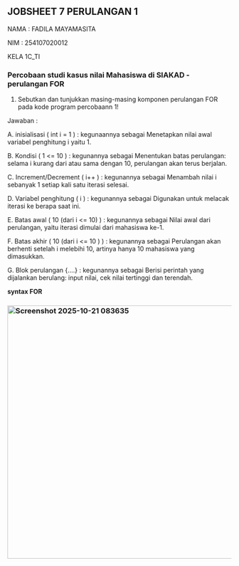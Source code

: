 ## JOBSHEET 7 PERULANGAN 1 ##

NAMA : FADILA MAYAMASITA

NIM : 254107020012

KELA 1C_TI

### Percobaan studi kasus nilai Mahasiswa di SIAKAD - perulangan FOR 

1. Sebutkan dan tunjukkan masing-masing komponen perulangan FOR pada kode program percobaann 1!

Jawaban : 

A. inisialisasi ( int i = 1 ) : kegunaannya sebagai Menetapkan nilai awal variabel penghitung i yaitu 1.

B. Kondisi ( 1 <= 10 ) : kegunannya sebagai Menentukan batas perulangan: selama i kurang dari atau sama dengan 10, perulangan akan terus berjalan.

C. Increment/Decrement ( i++ ) : kegunannya sebagai Menambah nilai i sebanyak 1 setiap kali satu iterasi selesai.

D. Variabel penghitung ( i ) : kegunannya sebagai Digunakan untuk melacak iterasi ke berapa saat ini.

E. Batas awal ( 10 (dari i <= 10) ) : kegunannya sebagai Nilai awal dari perulangan, yaitu iterasi dimulai dari mahasiswa ke-1.

F. Batas akhir ( 10 (dari i <= 10 ) ) : kegunannya sebagai Perulangan akan berhenti setelah i melebihi 10, artinya hanya 10 mahasiswa yang dimasukkan.

G. Blok perulangan {....} : kegunannya sebagai Berisi perintah yang dijalankan berulang: input nilai, cek nilai tertinggi dan terendah.

**syntax FOR**

### <img width="826" height="569" alt="Screenshot 2025-10-21 083635" src="https://github.com/user-attachments/assets/758443ea-7fa9-4ce6-abe0-52d4c18d45ca" /> ###


